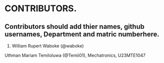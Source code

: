 # CONTRIBUTORS.
## Contributors should add thier names, github usernames, Department and matric numberhere.
<ol>
<li>William Rupert Waboke (@waboke)

</ol>
Uthman Mariam Temiloluwa (@Temii01), Mechatronics, U23MTE1047



